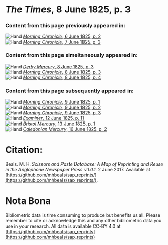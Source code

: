 # *The Times*, 8 June 1825, p. 3  
  
### Content from this page previously appeared in:  
![Hand](http://scissorsandpaste.net/wp-content/uploads/2017/06/smallhandpointer.png) [*Morning Chronicle*, 6 June 1825, p. 2](https://mhbeals.github.io/sap_html/Morning-Chronicle/Morning-Chronicle-6-June-1825-p-2)  
![Hand](http://scissorsandpaste.net/wp-content/uploads/2017/06/smallhandpointer.png) [*Morning Chronicle*, 7 June 1825, p. 3](https://mhbeals.github.io/sap_html/Morning-Chronicle/Morning-Chronicle-7-June-1825-p-3)  
  
### Content from this page simeltaneously appeared in:  
![Hand](http://scissorsandpaste.net/wp-content/uploads/2017/06/smallhandpointer.png) [*Derby Mercury*, 8 June 1825, p. 3](https://mhbeals.github.io/sap_html/Derby-Mercury/Derby-Mercury-8-June-1825-p-3)  
![Hand](http://scissorsandpaste.net/wp-content/uploads/2017/06/smallhandpointer.png) [*Morning Chronicle*, 8 June 1825, p. 3](https://mhbeals.github.io/sap_html/Morning-Chronicle/Morning-Chronicle-8-June-1825-p-3)  
![Hand](http://scissorsandpaste.net/wp-content/uploads/2017/06/smallhandpointer.png) [*Morning Chronicle*, 8 June 1825, p. 4](https://mhbeals.github.io/sap_html/Morning-Chronicle/Morning-Chronicle-8-June-1825-p-4)  
  
### Content from this page subsequently appeared in:  
![Hand](http://scissorsandpaste.net/wp-content/uploads/2017/06/smallhandpointer.png) [*Morning Chronicle*, 9 June 1825, p. 1](https://mhbeals.github.io/sap_html/Morning-Chronicle/Morning-Chronicle-9-June-1825-p-1)  
![Hand](http://scissorsandpaste.net/wp-content/uploads/2017/06/smallhandpointer.png) [*Morning Chronicle*, 9 June 1825, p. 2](https://mhbeals.github.io/sap_html/Morning-Chronicle/Morning-Chronicle-9-June-1825-p-2)  
![Hand](http://scissorsandpaste.net/wp-content/uploads/2017/06/smallhandpointer.png) [*Morning Chronicle*, 9 June 1825, p. 3](https://mhbeals.github.io/sap_html/Morning-Chronicle/Morning-Chronicle-9-June-1825-p-3)  
![Hand](http://scissorsandpaste.net/wp-content/uploads/2017/06/smallhandpointer.png) [*Examiner*, 12 June 1825, p. 11](https://mhbeals.github.io/sap_html/Examiner/Examiner-12-June-1825-p-11)  
![Hand](http://scissorsandpaste.net/wp-content/uploads/2017/06/smallhandpointer.png) [*Bristol Mercury*, 13 June 1825, p. 1](https://mhbeals.github.io/sap_html/Bristol-Mercury/Bristol-Mercury-13-June-1825-p-1)  
![Hand](http://scissorsandpaste.net/wp-content/uploads/2017/06/smallhandpointer.png) [*Caledonian Mercury*, 16 June 1825, p. 2](https://mhbeals.github.io/sap_html/Caledonian-Mercury/Caledonian-Mercury-16-June-1825-p-2)  


# Citation: 

Beals. M. H. *Scissors and Paste Database: A Map of Reprinting and Reuse in the Anglophone Newspaper Press v.1.0.1.* 2 June 2017. Available at [https://github.com/mhbeals/sap_reprints/](https://github.com/mhbeals/sap_reprints/). 

# Nota Bona

Bibliometric data is time consuming to produce but benefits us all. Please remember to cite or acknowledge this and any other bibliometric data you use in your research. All data is available CC-BY 4.0 at [https://github.com/mhbeals/sap_reprints](https://github.com/mhbeals/sap_reprints)